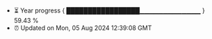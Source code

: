 - ⏳ Year progress { █████████████████▁▁▁▁▁▁▁▁▁▁▁▁▁ } 59.43 %
- ⏰ Updated on Mon, 05 Aug 2024 12:39:08 GMT

